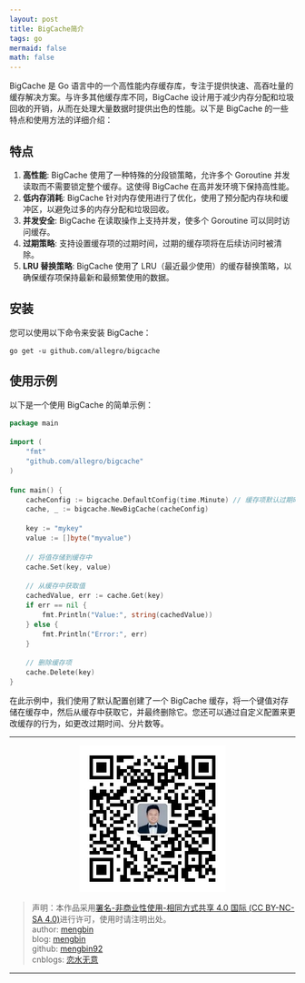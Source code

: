 ```yaml
---
layout: post
title: BigCache简介
tags: go
mermaid: false
math: false
---  
```


BigCache 是 Go 语言中的一个高性能内存缓存库，专注于提供快速、高吞吐量的缓存解决方案。与许多其他缓存库不同，BigCache 设计用于减少内存分配和垃圾回收的开销，从而在处理大量数据时提供出色的性能。以下是 BigCache 的一些特点和使用方法的详细介绍：

## 特点

1. **高性能**: BigCache 使用了一种特殊的分段锁策略，允许多个 Goroutine 并发读取而不需要锁定整个缓存。这使得 BigCache 在高并发环境下保持高性能。
2. **低内存消耗**: BigCache 针对内存使用进行了优化，使用了预分配内存块和缓冲区，以避免过多的内存分配和垃圾回收。
3. **并发安全**: BigCache 在读取操作上支持并发，使多个 Goroutine 可以同时访问缓存。
4. **过期策略**: 支持设置缓存项的过期时间，过期的缓存项将在后续访问时被清除。
5. **LRU 替换策略**: BigCache 使用了 LRU（最近最少使用）的缓存替换策略，以确保缓存项保持最新和最频繁使用的数据。

## 安装

您可以使用以下命令来安装 BigCache：

```shell
go get -u github.com/allegro/bigcache
```

## 使用示例

以下是一个使用 BigCache 的简单示例：

```go
package main

import (
    "fmt"
    "github.com/allegro/bigcache"
)

func main() {
    cacheConfig := bigcache.DefaultConfig(time.Minute) // 缓存项默认过期时间为1分钟
    cache, _ := bigcache.NewBigCache(cacheConfig)

    key := "mykey"
    value := []byte("myvalue")

    // 将值存储到缓存中
    cache.Set(key, value)

    // 从缓存中获取值
    cachedValue, err := cache.Get(key)
    if err == nil {
        fmt.Println("Value:", string(cachedValue))
    } else {
        fmt.Println("Error:", err)
    }

    // 删除缓存项
    cache.Delete(key)
}
```

在此示例中，我们使用了默认配置创建了一个 BigCache 缓存，将一个键值对存储在缓存中，然后从缓存中获取它，并最终删除它。您还可以通过自定义配置来更改缓存的行为，如更改过期时间、分片数等。

---

<div align="center">
  <img src="../img/qrcode_wechat.jpg" alt="孟斯特">
</div>

> 声明：本作品采用[署名-非商业性使用-相同方式共享 4.0 国际 (CC BY-NC-SA 4.0)](https://creativecommons.org/licenses/by-nc-sa/4.0/deed.zh)进行许可，使用时请注明出处。  
> author: [mengbin](mengbin1992@outlook.com)  
> blog: [mengbin](https://mengbin.top)  
> github: [mengbin92](https://mengbin92.github.io/)  
> cnblogs: [恋水无意](https://www.cnblogs.com/lianshuiwuyi/)  

---
